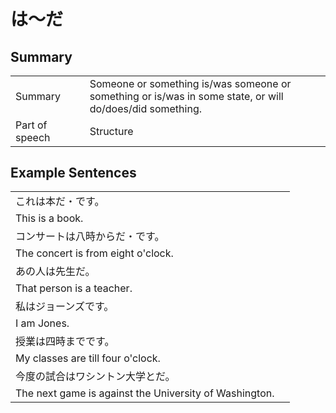 # は～だ

## Summary

<table><tr>   <td>Summary<td>   <td>Someone or something is/was someone or something or is/was in some state, or will do/does/did something.</td><tr><tr>   <td>Part of speech<td>   <td>Structure</td><tr></table></table></table>

## Example Sentences

<table><tr><td>これは本だ・です。<td><tr><tr><td>This is a book.<td><tr><tr><td>コンサートは八時からだ・です。<td><tr><tr><td>The concert is from eight o'clock.<td><tr><tr><td>あの人は先生だ。<td><tr><tr><td>That person is a teacher.<td><tr><tr><td>私はジョーンズです。<td><tr><tr><td>I am Jones.<td><tr><tr><td>授業は四時までです。<td><tr><tr><td>My classes are till four o'clock.<td><tr><tr><td>今度の試合はワシントン大学とだ。<td><tr><tr><td>The next game is against the University of Washington.<td><tr></table>

